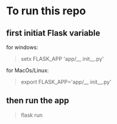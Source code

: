 # To run this repo
## first initiat Flask variable 
for windows: 
> setx FLASK_APP 'app/__ init__.py'

for MacOs/Linux:
> export FLASK_APP='app/__ init__.py'

## then run the app
> flask run